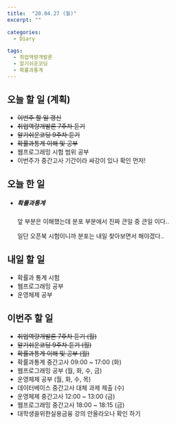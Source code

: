 ```yaml
---
title:  "20.04.27 (월)"
excerpt: ""

categories:
  - Diary

tags:
  - 취업역량개발론
  - 알기쉬운코딩
  - 확률과통계
---
```


## 오늘 할 일 (계획)

- ~~이번주 할 일 갱신~~
- ~~취업역량개발론 7주차 듣기~~
- ~~알기쉬운코딩 9주차 듣기~~
- ~~확률과통계 이해 및 공부~~
- 웹프로그래밍 시험 범위 공부
- 이번주가 중간고사 기간이라 싸강이 있나 확인 먼저!


## 오늘 한 일

- ##### 확률과통계

  앞 부분은 이해했는데 분포 부분에서 진짜 큰일 중 큰일 이다..

  일단 오픈북 시험이니까 분포는 내일 찾아보면서 해야겠다..

  

## 내일 할 일

- 확률과 통계 시험
- 웹프로그래밍 공부
- 운영체제 공부


## 이번주 할 일

- ~~취업역량개발론 7주차 듣기 (월)~~
- ~~알기쉬운코딩 9주차 듣기 (월)~~
- ~~확률과통계 이해 및 공부 (월)~~
- 확률과통계 중간고사 09:00 ~ 17:00 (화)
- 웹프로그래밍 공부 (월, 화, 수, 금)
- 운영체제 공부 (월, 화, 수, 목)
- 데이터베이스 중간고사 대체 과제 제출 (수)
- 운영체제 중간고사 12:00 ~ 13:00 (금)
- 웹프로그래밍 중간고사 18:00 ~ 18:15 (금)
- 대학생을위한실용금융 강의 안올라오나 확인 하기